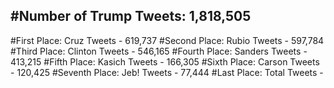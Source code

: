 #Number of Trump Tweets: 1,818,505
---
#First Place: Cruz Tweets - 619,737
#Second Place: Rubio Tweets - 597,784
#Third Place: Clinton Tweets - 546,165
#Fourth Place: Sanders Tweets - 413,215
#Fifth Place: Kasich Tweets - 166,305
#Sixth Place: Carson Tweets - 120,425
#Seventh Place: Jeb! Tweets - 77,444
#Last Place: Total Tweets -  
